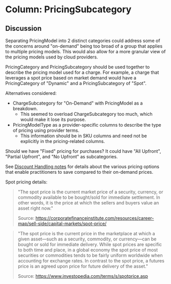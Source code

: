 # Column: PricingSubcategory

## Discussion

Separating PricingModel into 2 distinct categories could address some of the concerns around "on-demand" being too broad of a group that applies to multiple pricing models. This would also allow for a more granular view of the pricing models used by cloud providers.

PricingCategory and PricingSubcategory should be used together to describe the pricing model used for a charge. For example, a charge that leverages a spot price based on market demand would have a PricingCategory of "Dynamic" and a PricingSubcategory of "Spot".

Alternatives considered:

- ChargeSubcategory for "On-Demand" with PricingModel as a breakdown.
  - This seemed to overload ChargeSubcategory too much, which would make it lose its purpose.
- PricingModelType as a provider-specific columns to describe the type of pricing using provider terms.
  - This information should be in SKU columns and need not be explicitly in the pricing-related columns.

Should we have "Fixed" pricing for purchases? It could have "All Upfront", "Partial Upfront", and "No Upfront" as subcategories.

See [Discount Handling notes](../attributes/discount_handling.md) for details about the various pricing options that enable practitioners to save compared to their on-demand prices.

Spot pricing details:

> "The spot price is the current market price of a security, currency, or commodity available to be bought/sold for immediate settlement. In other words, it is the price at which the sellers and buyers value an asset right now."
>
> Source: https://corporatefinanceinstitute.com/resources/career-map/sell-side/capital-markets/spot-price/

> "The spot price is the current price in the marketplace at which a given asset—such as a security, commodity, or currency—can be bought or sold for immediate delivery. While spot prices are specific to both time and place, in a global economy the spot price of most securities or commodities tends to be fairly uniform worldwide when accounting for exchange rates. In contrast to the spot price, a futures price is an agreed upon price for future delivery of the asset."
>
> Source: https://www.investopedia.com/terms/s/spotprice.asp
